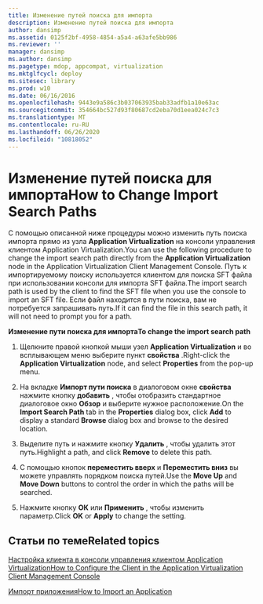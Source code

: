 ```yaml
---
title: Изменение путей поиска для импорта
description: Изменение путей поиска для импорта
author: dansimp
ms.assetid: 0125f2bf-4958-4854-a5a4-a63afe5bb986
ms.reviewer: ''
manager: dansimp
ms.author: dansimp
ms.pagetype: mdop, appcompat, virtualization
ms.mktglfcycl: deploy
ms.sitesec: library
ms.prod: w10
ms.date: 06/16/2016
ms.openlocfilehash: 9443e9a586c3b037063935bab33adfb1a10e63ac
ms.sourcegitcommit: 354664bc527d93f80687cd2eba70d1eea024c7c3
ms.translationtype: MT
ms.contentlocale: ru-RU
ms.lasthandoff: 06/26/2020
ms.locfileid: "10818052"
---
```

# <span data-ttu-id="357e0-103">Изменение путей поиска для импорта</span><span class="sxs-lookup"><span data-stu-id="357e0-103">How to Change Import Search Paths</span></span>


<span data-ttu-id="357e0-104">С помощью описанной ниже процедуры можно изменить путь поиска импорта прямо из узла **Application Virtualization** на консоли управления клиентом Application Virtualization.</span><span class="sxs-lookup"><span data-stu-id="357e0-104">You can use the following procedure to change the import search path directly from the **Application Virtualization** node in the Application Virtualization Client Management Console.</span></span> <span data-ttu-id="357e0-105">Путь к импортируемому поиску используется клиентом для поиска SFT файла при использовании консоли для импорта SFT файла.</span><span class="sxs-lookup"><span data-stu-id="357e0-105">The import search path is used by the client to find the SFT file when you use the console to import an SFT file.</span></span> <span data-ttu-id="357e0-106">Если файл находится в пути поиска, вам не потребуется запрашивать путь.</span><span class="sxs-lookup"><span data-stu-id="357e0-106">If it can find the file in this search path, it will not need to prompt you for a path.</span></span>

**<span data-ttu-id="357e0-107">Изменение пути поиска для импорта</span><span class="sxs-lookup"><span data-stu-id="357e0-107">To change the import search path</span></span>**

1.  <span data-ttu-id="357e0-108">Щелкните правой кнопкой мыши узел **Application Virtualization** и во всплывающем меню выберите пункт **свойства** .</span><span class="sxs-lookup"><span data-stu-id="357e0-108">Right-click the **Application Virtualization** node, and select **Properties** from the pop-up menu.</span></span>

2.  <span data-ttu-id="357e0-109">На вкладке **Импорт пути поиска** в диалоговом окне **свойства** нажмите кнопку **добавить** , чтобы отобразить стандартное диалоговое окно **Обзор** и выберите нужное расположение.</span><span class="sxs-lookup"><span data-stu-id="357e0-109">On the **Import Search Path** tab in the **Properties** dialog box, click **Add** to display a standard **Browse** dialog box and browse to the desired location.</span></span>

3.  <span data-ttu-id="357e0-110">Выделите путь и нажмите кнопку **Удалить** , чтобы удалить этот путь.</span><span class="sxs-lookup"><span data-stu-id="357e0-110">Highlight a path, and click **Remove** to delete this path.</span></span>

4.  <span data-ttu-id="357e0-111">С помощью кнопок **переместить вверх** и **Переместить вниз** вы можете управлять порядком поиска путей.</span><span class="sxs-lookup"><span data-stu-id="357e0-111">Use the **Move Up** and **Move Down** buttons to control the order in which the paths will be searched.</span></span>

5.  <span data-ttu-id="357e0-112">Нажмите кнопку **ОК** или **Применить** , чтобы изменить параметр.</span><span class="sxs-lookup"><span data-stu-id="357e0-112">Click **OK** or **Apply** to change the setting.</span></span>

## <span data-ttu-id="357e0-113">Статьи по теме</span><span class="sxs-lookup"><span data-stu-id="357e0-113">Related topics</span></span>


[<span data-ttu-id="357e0-114">Настройка клиента в консоли управления клиентом Application Virtualization</span><span class="sxs-lookup"><span data-stu-id="357e0-114">How to Configure the Client in the Application Virtualization Client Management Console</span></span>](how-to-configure-the-client-in-the-application-virtualization-client-management-console.md)

[<span data-ttu-id="357e0-115">Импорт приложения</span><span class="sxs-lookup"><span data-stu-id="357e0-115">How to Import an Application</span></span>](how-to-import-an-application.md)

 

 





